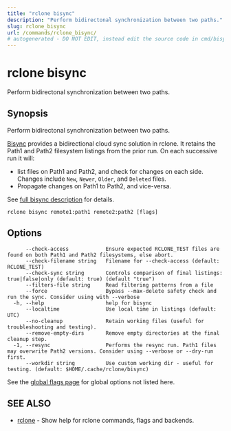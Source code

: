 ```yaml
---
title: "rclone bisync"
description: "Perform bidirectonal synchronization between two paths."
slug: rclone_bisync
url: /commands/rclone_bisync/
# autogenerated - DO NOT EDIT, instead edit the source code in cmd/bisync/ and as part of making a release run "make commanddocs"
---
```

# rclone bisync

Perform bidirectonal synchronization between two paths.

## Synopsis

Perform bidirectonal synchronization between two paths.

[Bisync](https://rclone.org/bisync/) provides a
bidirectional cloud sync solution in rclone.
It retains the Path1 and Path2 filesystem listings from the prior run.
On each successive run it will:
- list files on Path1 and Path2, and check for changes on each side.
  Changes include `New`, `Newer`, `Older`, and `Deleted` files.
- Propagate changes on Path1 to Path2, and vice-versa.

See [full bisync description](https://rclone.org/bisync/) for details.


```
rclone bisync remote1:path1 remote2:path2 [flags]
```

## Options

```
      --check-access            Ensure expected RCLONE_TEST files are found on both Path1 and Path2 filesystems, else abort.
      --check-filename string   Filename for --check-access (default: RCLONE_TEST)
      --check-sync string       Controls comparison of final listings: true|false|only (default: true) (default "true")
      --filters-file string     Read filtering patterns from a file
      --force                   Bypass --max-delete safety check and run the sync. Consider using with --verbose
  -h, --help                    help for bisync
      --localtime               Use local time in listings (default: UTC)
      --no-cleanup              Retain working files (useful for troubleshooting and testing).
      --remove-empty-dirs       Remove empty directories at the final cleanup step.
  -1, --resync                  Performs the resync run. Path1 files may overwrite Path2 versions. Consider using --verbose or --dry-run first.
      --workdir string          Use custom working dir - useful for testing. (default: $HOME/.cache/rclone/bisync)
```

See the [global flags page](/flags/) for global options not listed here.

## SEE ALSO

* [rclone](/commands/rclone/)	 - Show help for rclone commands, flags and backends.

